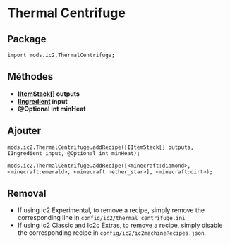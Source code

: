 # Thermal Centrifuge

## Package

`import mods.ic2.ThermalCentrifuge;`

## Méthodes

- **[IItemStack](/Vanilla/Items/IItemStack/)[] outputs**
- **[IIngredient](/Vanilla/Variable_Types/IIngredient/) input**
- **@Optional int minHeat**

## Ajouter

```zenscript
mods.ic2.ThermalCentrifuge.addRecipe([IItemStack[] outputs, IIngredient input, @Optional int minHeat);

mods.ic2.ThermalCentrifuge.addRecipe([<minecraft:diamond>, <minecraft:emerald>, <minecraft:nether_star>], <minecraft:dirt>);
```

## Removal

- If using Ic2 Experimental, to remove a recipe, simply remove the corresponding line in `config/ic2/thermal_centrifuge.ini`
- If using Ic2 Classic and Ic2c Extras, to remove a recipe, simply disable the corresponding recipe in `config/ic2/ic2machineRecipes.json`.